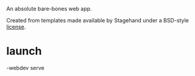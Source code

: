 An absolute bare-bones web app.

Created from templates made available by Stagehand under a BSD-style
[license](https://github.com/dart-lang/stagehand/blob/master/LICENSE).

# launch
-webdev serve